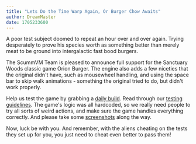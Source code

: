 ```yaml
---
title: "Lets Do the Time Warp Again, Or Burger Chow Awaits"
author: DreamMaster
date: 1705233600
---
```


A poor test subject doomed to repeat an hour over and over again. Trying desperately to prove his species worth as something better than merely meat to be ground into intergalactic fast bood burgers.

The ScummVM Team is pleased to announce full support for the Sanctuary Woods classic game Orion Burger. The engine also adds a few niceties that the original didn't have, such as mousewheel handling, and using the space bar to skip walk animations - something the original tried to do, but didn't work properly.

Help us test the game by grabbing a [daily build](/downloads/#daily). Read through our [testing guidelines](https://wiki.scummvm.org/index.php/Release_Testing#Testing_Guidelines). The game's logic was all hardcoded, so we really need people to try all sorts of weird actions, and make sure the game handles everything correctly. And please take some [screenshots](https://wiki.scummvm.org/index.php/Screenshots) along the way.

Now, luck be with you. And remember, with the aliens cheating on the tests they set up for you, you just need to cheat even better to pass them!

